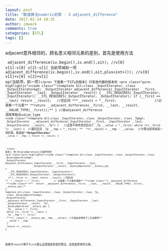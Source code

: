 ```yaml
---
layout: post
title: "数值算法numeric初探 - 3 adjacent_difference"
date: 2017-02-24 10:35
author: imwack
comments: true
categories: [STL]
tags: []
---
```

adjacent意外相邻的，顾名思义相邻元素的差别，首先是使用方法


<code class="">    adjacent_difference(iv.begin(),iv.end(),oit);
        //v[0] v[1]-v[0] v[2]-v[1]  当前项减前一项
        adjacent_difference(iv.begin(),iv.end(),oit,plus&lt;int&gt;());
        //v[0] v[1]+v[0] v[2]+v[1]  op(当前项，前一项)`</pre>
    下面看一下STL的版本1 只有迭代器的版本的
    <pre class="pure-highlightjs"><code class="">template &lt;class _InputIterator, class _OutputIterator&gt;
    _OutputIterator
    adjacent_difference(_InputIterator __first,
                        _InputIterator __last, _OutputIterator __result)
    {
      __STL_REQUIRES(_InputIterator, _InputIterator);
      __STL_REQUIRES(_OutputIterator, _OutputIterator);
      if (__first == __last) return __result;   //空区间
      ***__result = *__first;                    //记录第一个元素**
      **return __adjacent_difference(__first, __last, __result,
                                   __VALUE_TYPE(__first));**
    }
    //由`<code class="">adjacent_difference 调用萃取出value_type
    `<code class="">template &lt;class _InputIterator, class _OutputIterator, class _Tp&gt;
    _OutputIterator 
    __adjacent_difference(_InputIterator __first, _InputIterator __last,
     _OutputIterator __result, _Tp*)
    {   //这里不用考虑空区间了
      _Tp __value = *__first;
      while (++__first != __last) {  //遍历区间
      _Tp __tmp = *__first;
    **  *++__result = __tmp - __value;  //计算当前项减前一项的差，赋值给**`**<code class="">OutputIterator`**<code class="">
      __value = __tmp;
      }
      return ++__result;
    }
    
    `</pre>
    版本二 带_BinaryOperation二元操作符的
    <pre class="pure-highlightjs"><code class="">template &lt;class _InputIterator, class _OutputIterator, class _BinaryOperation&gt;
    _OutputIterator 
    adjacent_difference(_InputIterator __first, _InputIterator __last,
                        _OutputIterator __result, _BinaryOperation __binary_op)
    {
      __STL_REQUIRES(_InputIterator, _InputIterator);
      __STL_REQUIRES(_OutputIterator, _OutputIterator);
      if (__first == __last) return __result; //空区间
    **  *__result = *__first;          // 记录第一个元素并调用**`**<code class="">__adjacent_difference
    `**<code class="">**  return __adjacent_difference(__first, __last, __result, __VALUE_TYPE(__first), __binary_op);** 
    }
    template &lt;class _InputIterator, class _OutputIterator, class _Tp, 
     class _BinaryOperation&gt;
    _OutputIterator
    __adjacent_difference(_InputIterator __first, _InputIterator __last, 
     _OutputIterator __result, _Tp*,
     _BinaryOperation __binary_op) {
     _Tp __value = *__first;
     while (++__first != __last) {
     _Tp __tmp = *__first;
     ***++__result = __binary_op(__tmp, __value); //只是此处修改了二元运算符**
     __value = __tmp;
     }
     return ++__result;
    }
    `

如果令result等于first那么这里就是质变的算法，会改变原来的元素。
